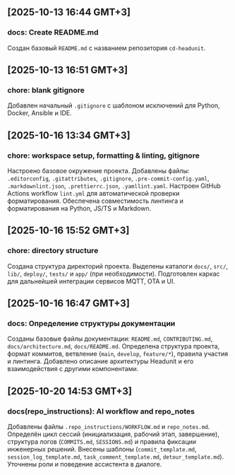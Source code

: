 <!-- markdownlint-configure-file {"MD041": false} -->

## [2025-10-13 16:44 GMT+3]

### docs: Create README.md

Создан базовый `README.md` с названием репозитория `cd-headunit`.

## [2025-10-13 16:51 GMT+3]

### chore: blank gitignore

Добавлен начальный `.gitignore` с шаблоном исключений для Python, Docker, Ansible и IDE.

## [2025-10-16 13:34 GMT+3]

### chore: workspace setup, formatting & linting, gitignore

Настроено базовое окружение проекта.
Добавлены файлы: `.editorconfig`, `.gitattributes`, `.gitignore`, `.pre-commit-config.yaml`, `.markdownlint.json`, `.prettierrc.json`, `.yamllint.yaml`.
Настроен GitHub Actions workflow `lint.yml` для автоматической проверки форматирования.
Обеспечена совместимость линтинга и форматирования на Python, JS/TS и Markdown.

## [2025-10-16 15:52 GMT+3]

### chore: directory structure

Создана структура директорий проекта.
Выделены каталоги `docs/`, `src/`, `lib/`, `deploy/`, `tests/` и `app/` (при необходимости).
Подготовлен каркас для дальнейшей интеграции сервисов MQTT, OTA и UI.

## [2025-10-16 16:47 GMT+3]

### docs: Определение структуры документации

Созданы базовые файлы документации:
`README.md`, `CONTRIBUTING.md`, `docs/architecture.md`, `docs/README.md`.
Определена структура проекта, формат коммитов, ветвление (`main`, `develop`, `feature/*`), правила участия и линтинга.
Добавлено описание архитектуры Headunit и его взаимодействия с другими компонентами.

## [2025-10-20 14:53 GMT+3]

### docs(repo_instructions): AI workflow and repo_notes

Добавлены файлы `.repo_instructions/WORKFLOW.md` и `repo_notes.md`.
Определён цикл сессий (инициализация, рабочий этап, завершение), структура логов (`COMMITS.md`, `SESSIONS.md`) и правила фиксации инженерных решений.
Внесены шаблоны (`commit_template.md`, `session_log_template.md`, `task_comment_template.md`, `detour_template.md`).
Уточнены роли и поведение ассистента в диалоге.
